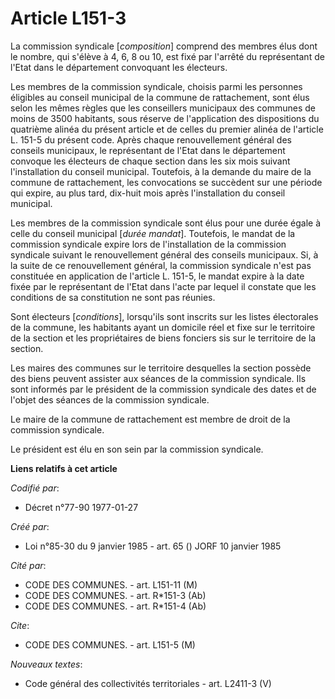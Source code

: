 # Article L151-3

La commission syndicale [*composition*] comprend des membres élus dont le nombre, qui s'élève à 4, 6, 8 ou 10, est fixé par
l'arrêté du représentant de l'Etat dans le département convoquant les électeurs.

Les membres de la commission syndicale, choisis parmi les personnes éligibles au conseil municipal de la commune de
rattachement, sont élus selon les mêmes règles que les conseillers municipaux des communes de moins de 3500 habitants, sous
réserve de l'application des dispositions du quatrième alinéa du présent article et de celles du premier alinéa de l'article
L. 151-5 du présent code. Après chaque renouvellement général des conseils municipaux, le représentant de l'Etat dans le
département convoque les électeurs de chaque section dans les six mois suivant l'installation du conseil municipal.
Toutefois, à la demande du maire de la commune de rattachement, les convocations se succèdent sur une période qui expire, au
plus tard, dix-huit mois après l'installation du conseil municipal.

Les membres de la commission syndicale sont élus pour une durée égale à celle du conseil municipal [*durée mandat*].
Toutefois, le mandat de la commission syndicale expire lors de l'installation de la commission syndicale suivant le
renouvellement général des conseils municipaux. Si, à la suite de ce renouvellement général, la commission syndicale n'est
pas constituée en application de l'article L. 151-5, le mandat expire à la date fixée par le représentant de l'Etat dans
l'acte par lequel il constate que les conditions de sa constitution ne sont pas réunies.

Sont électeurs [*conditions*], lorsqu'ils sont inscrits sur les listes électorales de la commune, les habitants ayant un
domicile réel et fixe sur le territoire de la section et les propriétaires de biens fonciers sis sur le territoire de la
section.

Les maires des communes sur le territoire desquelles la section possède des biens peuvent assister aux séances de la
commission syndicale. Ils sont informés par le président de la commission syndicale des dates et de l'objet des séances de la
commission syndicale.

Le maire de la commune de rattachement est membre de droit de la commission syndicale.

Le président est élu en son sein par la commission syndicale.

**Liens relatifs à cet article**

_Codifié par_:

  - Décret n°77-90 1977-01-27

_Créé par_:

  - Loi n°85-30 du 9 janvier 1985 - art. 65 () JORF 10 janvier 1985

_Cité par_:

  - CODE DES COMMUNES. - art. L151-11 (M)
  - CODE DES COMMUNES. - art. R*151-3 (Ab)
  - CODE DES COMMUNES. - art. R*151-4 (Ab)

_Cite_:

  - CODE DES COMMUNES. - art. L151-5 (M)

_Nouveaux textes_:

  - Code général des collectivités territoriales - art. L2411-3 (V)
